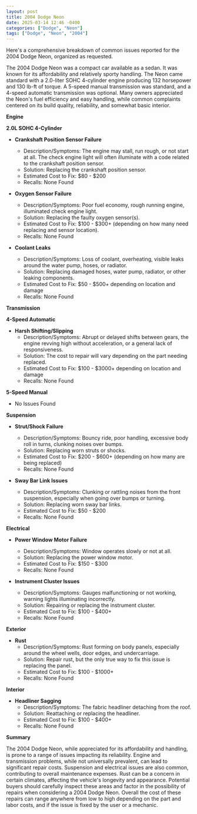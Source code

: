 ```yaml
---
layout: post
title: 2004 Dodge Neon
date: 2025-03-14 12:46 -0400
categories: ["Dodge", "Neon"]
tags: ["Dodge", "Neon", "2004"]
---
```

Here's a comprehensive breakdown of common issues reported for the 2004 Dodge Neon, organized as requested.

The 2004 Dodge Neon was a compact car available as a sedan. It was known for its affordability and relatively sporty handling. The Neon came standard with a 2.0-liter SOHC 4-cylinder engine producing 132 horsepower and 130 lb-ft of torque. A 5-speed manual transmission was standard, and a 4-speed automatic transmission was optional. Many owners appreciated the Neon's fuel efficiency and easy handling, while common complaints centered on its build quality, reliability, and somewhat basic interior.

**Engine**

**2.0L SOHC 4-Cylinder**

*   **Crankshaft Position Sensor Failure**
    *   Description/Symptoms: The engine may stall, run rough, or not start at all. The check engine light will often illuminate with a code related to the crankshaft position sensor.
    *   Solution: Replacing the crankshaft position sensor.
    *   Estimated Cost to Fix: $80 - $200
    *   Recalls: None Found

*   **Oxygen Sensor Failure**
    *   Description/Symptoms: Poor fuel economy, rough running engine, illuminated check engine light.
    *   Solution: Replacing the faulty oxygen sensor(s).
    *   Estimated Cost to Fix: $100 - $300+ (depending on how many need replacing and sensor location).
    *   Recalls: None Found

*   **Coolant Leaks**
    *   Description/Symptoms: Loss of coolant, overheating, visible leaks around the water pump, hoses, or radiator.
    *   Solution: Replacing damaged hoses, water pump, radiator, or other leaking components.
    *   Estimated Cost to Fix: $50 - $500+ depending on location and damage
    *   Recalls: None Found

**Transmission**

**4-Speed Automatic**

*   **Harsh Shifting/Slipping**
    *   Description/Symptoms: Abrupt or delayed shifts between gears, the engine revving high without acceleration, or a general lack of responsiveness.
    *   Solution: The cost to repair will vary depending on the part needing replaced.
    *   Estimated Cost to Fix: $100 - $3000+ depending on location and damage
    *   Recalls: None Found

**5-Speed Manual**

*   No Issues Found

**Suspension**

*   **Strut/Shock Failure**
    *   Description/Symptoms: Bouncy ride, poor handling, excessive body roll in turns, clunking noises over bumps.
    *   Solution: Replacing worn struts or shocks.
    *   Estimated Cost to Fix: $200 - $600+ (depending on how many are being replaced)
    *   Recalls: None Found

*   **Sway Bar Link Issues**
    *   Description/Symptoms: Clunking or rattling noises from the front suspension, especially when going over bumps or turning.
    *   Solution: Replacing worn sway bar links.
    *   Estimated Cost to Fix: $50 - $200
    *   Recalls: None Found

**Electrical**

*   **Power Window Motor Failure**
    *   Description/Symptoms: Window operates slowly or not at all.
    *   Solution: Replacing the power window motor.
    *   Estimated Cost to Fix: $150 - $300
    *   Recalls: None Found

*   **Instrument Cluster Issues**
    *   Description/Symptoms: Gauges malfunctioning or not working, warning lights illuminating incorrectly.
    *   Solution: Repairing or replacing the instrument cluster.
    *   Estimated Cost to Fix: $100 - $400+
    *   Recalls: None Found

**Exterior**

*   **Rust**
    *   Description/Symptoms: Rust forming on body panels, especially around the wheel wells, door edges, and undercarriage.
    *   Solution: Repair rust, but the only true way to fix this issue is replacing the panel.
    *   Estimated Cost to Fix: $100 - $1000+
    *   Recalls: None Found

**Interior**

*   **Headliner Sagging**
    *   Description/Symptoms: The fabric headliner detaching from the roof.
    *   Solution: Reattaching or replacing the headliner.
    *   Estimated Cost to Fix: $100 - $400+
    *   Recalls: None Found

**Summary**

The 2004 Dodge Neon, while appreciated for its affordability and handling, is prone to a range of issues impacting its reliability. Engine and transmission problems, while not universally prevalent, can lead to significant repair costs. Suspension and electrical issues are also common, contributing to overall maintenance expenses. Rust can be a concern in certain climates, affecting the vehicle's longevity and appearance. Potential buyers should carefully inspect these areas and factor in the possibility of repairs when considering a 2004 Dodge Neon. Overall the cost of these repairs can range anywhere from low to high depending on the part and labor costs, and if the issue is fixed by the user or a mechanic.

